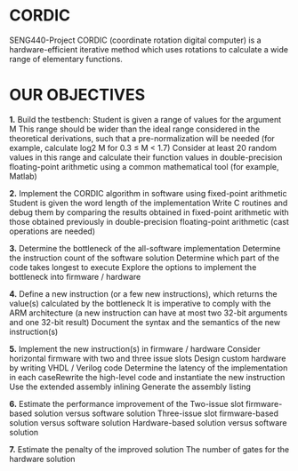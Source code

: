# CORDIC
SENG440-Project
CORDIC (coordinate rotation digital computer) is a hardware-efficient iterative method which uses rotations to calculate a wide range of elementary functions.
# OUR OBJECTIVES

**1.** Build the testbench: Student is given a range of values for the argument M This range should be wider than the ideal range considered in the theoretical derivations, such that a pre-normalization will be needed (for example, calculate log2 M for 0.3 ≤ M < 1.7) Consider at least 20 random values in this range and calculate their function values in double-precision floating-point arithmetic using a common mathematical tool (for example, Matlab) 

**2.** Implement the CORDIC algorithm in software using fixed-point arithmetic Student is given the word length of the implementation Write C routines and debug them by comparing the results obtained in fixed-point arithmetic with those obtained previously in double-precision floating-point arithmetic (cast operations are needed) 

**3.** Determine the bottleneck of the all-software implementation Determine the instruction count of the software solution Determine which part of the code takes longest to execute Explore the options to implement the bottleneck into firmware / hardware 

**4.** Define a new instruction (or a few new instructions), which returns the value(s) calculated by the bottleneck It is imperative to comply with the ARM architecture (a new instruction can have at most two 32-bit arguments and one 32-bit result) Document the syntax and the semantics of the new instruction(s) 

**5.** Implement the new instruction(s) in firmware / hardware Consider horizontal firmware with two and three issue slots Design custom hardware by writing VHDL / Verilog code Determine the latency of the implementation in each caseRewrite the high-level code and instantiate the new instruction Use the extended assembly inlining Generate the assembly listing 

**6.** Estimate the performance improvement of the Two-issue slot firmware-based solution versus software solution Three-issue slot firmware-based solution versus software solution Hardware-based solution versus software solution 

**7.** Estimate the penalty of the improved solution The number of gates for the hardware solution 

  
